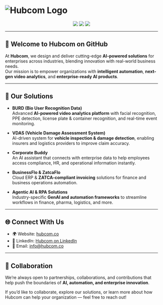 # ![Hubcom Logo](https://hubcom.co/wp-content/uploads/2024/09/Hubcom-Logo-text-white-1.svg)

<p align="center">
  <a href="https://hubcom.co/"><img src="https://img.shields.io/badge/🌍_Website-hubcom.co-blue?style=for-the-badge"></a>
  <a href="https://www.linkedin.com/company/29316587"><img src="https://img.shields.io/badge/💼_LinkedIn-Hubcom-blue?style=for-the-badge&logo=linkedin"></a>
  <a href="mailto:info@hubcom.co"><img src="https://img.shields.io/badge/📧_Email-info@hubcom.co-red?style=for-the-badge"></a>
</p>

---

## 👋 Welcome to Hubcom on GitHub  

At **Hubcom**, we design and deliver cutting-edge **AI-powered solutions** for enterprises across industries, blending innovation with real-world business needs.  
Our mission is to empower organizations with **intelligent automation**, **next-gen video analytics**, and **enterprise-ready AI products**.

---

## 🚀 Our Solutions  

- **BURD (Bio User Recognition Data)**  
  Advanced **AI-powered video analytics platform** with facial recognition, PPE detection, license plate & container recognition, and real-time event monitoring.  

- **VDAS (Vehicle Damage Assessment System)**  
  AI-driven system for **vehicle inspection & damage detection**, enabling insurers and logistics providers to improve claim accuracy.  

- **Corporate Buddy**  
  An AI assistant that connects with enterprise data to help employees access compliance, HR, and operational information instantly.  

- **BusinessFlo & ZatcaFlo**  
  Cloud ERP & **ZATCA-compliant invoicing** solutions for finance and business operations automation.  

- **Agentic AI & RPA Solutions**  
  Industry-specific **GenAI and automation frameworks** to streamline workflows in finance, pharma, logistics, and more.  

---

## 🌐 Connect With Us  

- 🌍 Website: [hubcom.co](https://hubcom.co/)  
- 💼 LinkedIn: [Hubcom on LinkedIn](https://www.linkedin.com/company/29316587)  
- 📧 Email: [info@hubcom.co](mailto:info@hubcom.co)  

---

## 🤝 Collaboration  

We’re always open to partnerships, collaborations, and contributions that help push the boundaries of **AI, automation, and enterprise innovation**.  

If you’d like to collaborate, explore our solutions, or learn more about how Hubcom can help your organization — feel free to reach out!  
